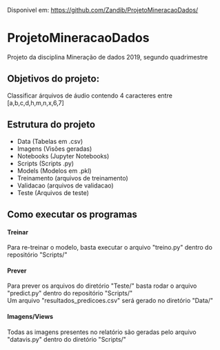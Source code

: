 Disponivel em: https://github.com/Zandib/ProjetoMineracaoDados/

# ProjetoMineracaoDados
Projeto da disciplina Mineração de dados 2019, segundo quadrimestre

## Objetivos do projeto:
Classificar árquivos de áudio contendo 4 caracteres entre [a,b,c,d,h,m,n,x,6,7]

## Estrutura do projeto
+ Data (Tabelas em .csv)
+ Imagens (Visões geradas)
+ Notebooks (Jupyter Notebooks)
+ Scripts (Scripts .py)
+ Models (Modelos em .pkl)
+ Treinamento (arquivos de treinamento)
+ Validacao (arquivos de validacao)
+ Teste (Arquivos de teste)
## Como executar os programas
#### Treinar
Para re-treinar o modelo, basta executar o arquivo "treino.py" dentro do repositório "Scripts/"
#### Prever
Para prever os arquivos do diretório "Teste/" basta rodar o arquivo "predict.py" dentro do repositório "Scripts/"<br>
Um arquivo "resultados_predicoes.csv" será gerado no diretório "Data/"
#### Imagens/Views
Todas as imagens presentes no relatório são geradas pelo arquivo "datavis.py" dentro do diretório "Scripts/"
